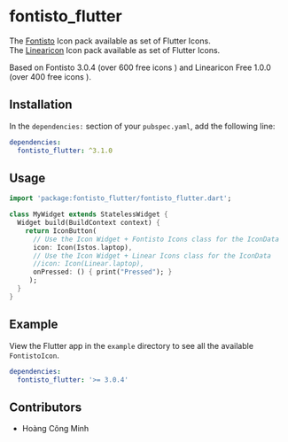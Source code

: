 # fontisto_flutter 


The [Fontisto](https://www.fontisto.com/icons) Icon pack available as set of Flutter Icons.  
The [Linearicon](https://linearicons.com/free) Icon pack available as set of Flutter Icons.
   
Based on Fontisto 3.0.4 (over 600 free icons ) and Linearicon Free 1.0.0 (over 400 free icons ).  

## Installation

In the `dependencies:` section of your `pubspec.yaml`, add the following line:

```yaml
dependencies:
  fontisto_flutter: ^3.1.0
```

## Usage

```dart
import 'package:fontisto_flutter/fontisto_flutter.dart';

class MyWidget extends StatelessWidget {
  Widget build(BuildContext context) {
    return IconButton(
      // Use the Icon Widget + Fontisto Icons class for the IconData
      icon: Icon(Istos.laptop), 
      // Use the Icon Widget + Linear Icons class for the IconData
      //icon: Icon(Linear.laptop),
      onPressed: () { print("Pressed"); }
     );
  }
}
```

## Example

View the Flutter app in the `example` directory to see all the available `FontistoIcon`.

  
```yaml
dependencies:
  fontisto_flutter: '>= 3.0.4'
```
  
## Contributors
  - Hoàng Công Minh
